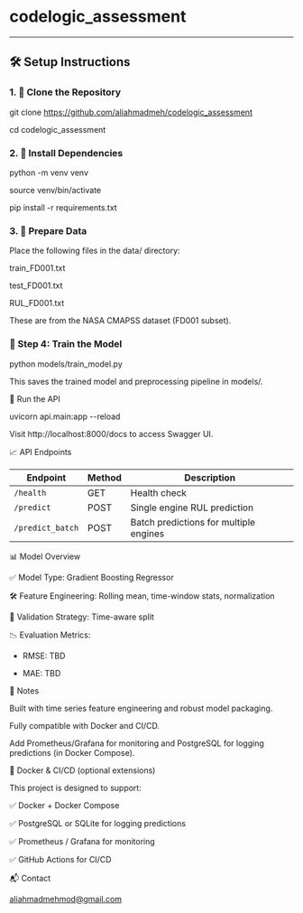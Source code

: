 # codelogic_assessment

---

## 🛠️ Setup Instructions

### 1. 📁 Clone the Repository


git clone https://github.com/aliahmadmeh/codelogic_assessment

cd codelogic_assessment

### 2. 🐍 Install Dependencies

python -m venv venv

source venv/bin/activate

pip install -r requirements.txt

### 3. 📁 Prepare Data
Place the following files in the data/ directory:

  train_FD001.txt

  test_FD001.txt

  RUL_FD001.txt

These are from the NASA CMAPSS dataset (FD001 subset).

### 🧠 Step 4: Train the Model

python models/train_model.py

This saves the trained model and preprocessing pipeline in models/.

🚀 Run the API

uvicorn api.main:app --reload

Visit http://localhost:8000/docs to access Swagger UI.



📈 API Endpoints

| Endpoint         | Method | Description                            |
| ---------------- | ------ | -------------------------------------- |
| `/health`        | GET    | Health check                           |
| `/predict`       | POST   | Single engine RUL prediction           |
| `/predict_batch` | POST   | Batch predictions for multiple engines |


📊 Model Overview

✅ Model Type: Gradient Boosting Regressor

🛠️ Feature Engineering: Rolling mean, time-window stats, normalization

🧪 Validation Strategy: Time-aware split

📉 Evaluation Metrics:

* RMSE: TBD

* MAE: TBD

📌 Notes

Built with time series feature engineering and robust model packaging.

Fully compatible with Docker and CI/CD.

Add Prometheus/Grafana for monitoring and PostgreSQL for logging predictions (in Docker Compose).

🐳 Docker & CI/CD (optional extensions)

This project is designed to support:

✅ Docker + Docker Compose

✅ PostgreSQL or SQLite for logging predictions

✅ Prometheus / Grafana for monitoring

✅ GitHub Actions for CI/CD

📬 Contact

aliahmadmehmod@gmail.com
